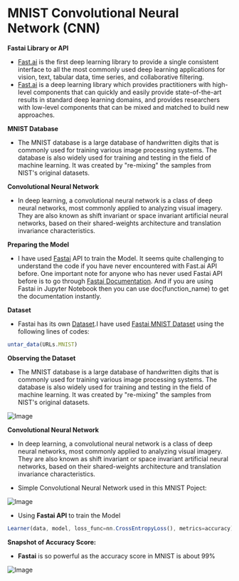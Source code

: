 # **MNIST Convolutional Neural Network (CNN)**

**Fastai Library or API**

- [Fast.ai](https://www.fast.ai/about/) is the first deep learning library to provide a single consistent interface to all the most commonly used deep learning applications for vision, text, tabular data, time series, and collaborative filtering.
- [Fast.ai](https://www.fast.ai/about/) is a deep learning library which provides practitioners with high-level components that can quickly and easily provide state-of-the-art results in standard deep learning domains, and provides researchers with low-level components that can be mixed and matched to build new approaches.

**MNIST Database**
- The MNIST database is a large database of handwritten digits that is commonly used for training various image processing systems. The database is also widely used for training and testing in the field of machine learning. It was created by "re-mixing" the samples from NIST's original datasets.

**Convolutional Neural Network**
- In deep learning, a convolutional neural network is a class of deep neural networks, most commonly applied to analyzing visual imagery. They are also known as shift invariant or space invariant artificial neural networks, based on their shared-weights architecture and translation invariance characteristics.

**Preparing the Model**
- I have used [Fastai](https://www.fast.ai/about/) API to train the Model. It seems quite challenging to understand the code if you have never encountered with Fast.ai API before.
One important note for anyone who has never used Fastai API before is to go through [Fastai Documentation](https://docs.fast.ai/). And if you are using Fastai in Jupyter Notebook then you can use doc(function_name) to get the documentation instantly.

**Dataset**
- Fastai has its own [Dataset](https://docs.fast.ai/datasets.html).I have used [Fastai MNIST Dataset](https://course.fast.ai/datasets) using the following lines of codes:

```javascript
untar_data(URLs.MNIST)
```

**Observing the Dataset**
- The MNIST database is a large database of handwritten digits that is commonly used for training various image processing systems. The database is also widely used for training and testing in the field of machine learning. It was created by "re-mixing" the samples from NIST's original datasets.

![Image](https://res.cloudinary.com/dge89aqpc/image/upload/v1596632331/MNI_syaldn.png)

**Convolutional Neural Network**
- In deep learning, a convolutional neural network is a class of deep neural networks, most commonly applied to analyzing visual imagery. They are also known as shift invariant or space invariant artificial neural networks, based on their shared-weights architecture and translation invariance characteristics.

- Simple Convolutional Neural Network used in this MNIST Poject:

![Image](https://res.cloudinary.com/dge89aqpc/image/upload/v1596632586/Conv_rh520d.png)

- Using **Fastai API** to train the Model

```javascript
Learner(data, model, loss_func=nn.CrossEntropyLoss(), metrics=accuracy)
```
**Snapshot of Accuracy Score:**
- **Fastai** is so powerful as the accuracy score in MNIST is about 99%

![Image](https://res.cloudinary.com/dge89aqpc/image/upload/v1596819121/mnis_ngdefj.png)
